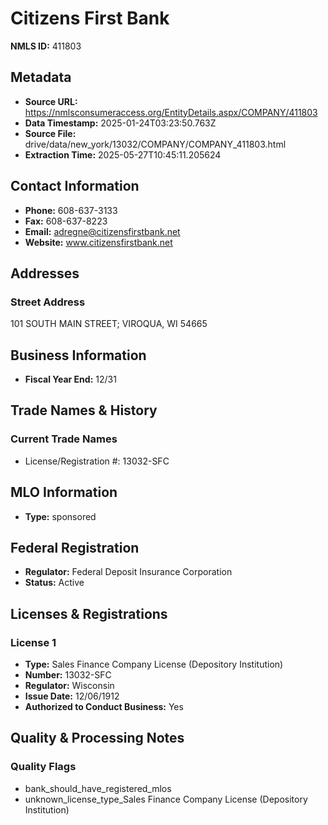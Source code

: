 # Citizens First Bank

**NMLS ID:** 411803

## Metadata
- **Source URL:** https://nmlsconsumeraccess.org/EntityDetails.aspx/COMPANY/411803
- **Data Timestamp:** 2025-01-24T03:23:50.763Z
- **Source File:** drive/data/new_york/13032/COMPANY/COMPANY_411803.html
- **Extraction Time:** 2025-05-27T10:45:11.205624

## Contact Information
- **Phone:** 608-637-3133
- **Fax:** 608-637-8223
- **Email:** adregne@citizensfirstbank.net
- **Website:** www.citizensfirstbank.net

## Addresses
### Street Address
101 SOUTH MAIN STREET; VIROQUA, WI 54665

## Business Information
- **Fiscal Year End:** 12/31

## Trade Names & History
### Current Trade Names
- License/Registration #: 13032-SFC

## MLO Information
- **Type:** sponsored

## Federal Registration
- **Regulator:** Federal Deposit Insurance Corporation
- **Status:** Active

## Licenses & Registrations

### License 1
- **Type:** Sales Finance Company License (Depository Institution)
- **Number:** 13032-SFC
- **Regulator:** Wisconsin
- **Issue Date:** 12/06/1912
- **Authorized to Conduct Business:** Yes

## Quality & Processing Notes
### Quality Flags
- bank_should_have_registered_mlos
- unknown_license_type_Sales Finance Company License (Depository Institution)
